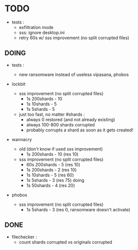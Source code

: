 # TODO

*	tests :
	*	exfiltration mode
	*	sss: ignore desktop.ini
	*	retry 60s w/ sss improvement (no split corrupted files)

## DOING

*	tests :
	*	new ransomware instead of useless vipasana, phobos

*	lockbit
	*	sss improvement (no split corrupted files)
		*	1s 200shards - 10
		*	1s 10shards - 5
		*	1s 5shards - 5
	*	just too fast, no matter #shards :
		*	always 0 restored (and not already existing)
		*	always 100-800 shards corrupted
		*	probably corrupts a shard as soon as it gets created!
*	wannacry
	*	old (don't know if used sss improvement)
		*	1s 200shards - 10 (res 10)
	*	sss improvement (no split corrupted files)
		*	60s 200shards - 5 (res 10)
		*	1s 200shards - 2 (res 10)
		*	1s 10shards - 5 (res 60)
		*	1s 5shards - 3 (res 75) doing
		*	1s 50shards - 4 (res 20)
*	phobos
	*	sss improvement (no split corrupted files)
		*	1s 5shards - 3 (res 0, ransomware doesn't activate)

## DONE	

*	filechecker :
	*	count shards corrupted vs originals corrupted

